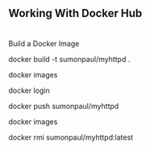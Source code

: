 #
## Working With Docker Hub
#
Build a Docker Image

docker build -t sumonpaul/myhttpd .

docker images

docker login

docker push sumonpaul/myhttpd

docker images

docker rmi sumonpaul/myhttpd:latest
